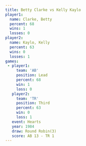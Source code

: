 ```yaml
---
title: Betty Clarke vs Kelly Kaylo
player1:             
  name: Clarke, Betty
  percent: 68        
  wins: 1            
  losses: 0          
player2:             
  name: Kaylo, Kelly 
  percent: 63        
  wins: 0            
  losses: 1          
games:
 - player1:        
     team: 'AB'    
     position: Lead
     percent: 68   
     win: 1        
     loss: 0       
   player2:         
     team: 'TR'     
     position: Third
     percent: 63    
     win: 0         
     loss: 1        
   event: Hearts       
   year: 1984          
   draw: Round Robin(3)
   score: AB 13 - TR 1 
---
```

